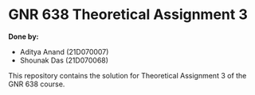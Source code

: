 # GNR 638 Theoretical Assignment 3

**Done by:**

- Aditya Anand (21D070007)
- Shounak Das (21D070068)


This repository contains the solution for Theoretical Assignment 3 of the GNR 638 course.
